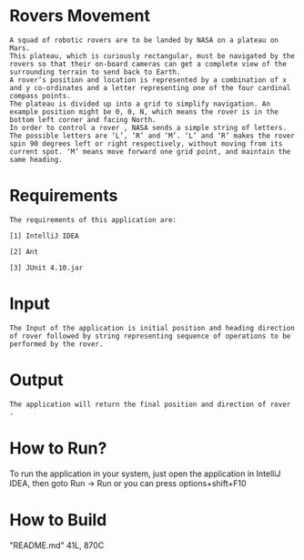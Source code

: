 Rovers Movement
===================================

    A squad of robotic rovers are to be landed by NASA on a plateau on Mars.
    This plateau, which is curiously rectangular, must be navigated by the rovers so that their on-board cameras can get a complete view of the surrounding terrain to send back to Earth.
    A rover’s position and location is represented by a combination of x and y co-ordinates and a letter representing one of the four cardinal compass points.
    The plateau is divided up into a grid to simplify navigation. An example position might be 0, 0, N, which means the rover is in the bottom left corner and facing North.
    In order to control a rover , NASA sends a simple string of letters.
    The possible letters are ‘L’, ‘R’ and ‘M’. ‘L’ and ‘R’ makes the rover spin 90 degrees left or right respectively, without moving from its current spot. ‘M’ means move forward one grid point, and maintain the same heading.

Requirements
=============

    The requirements of this application are:

    [1] IntelliJ IDEA

    [2] Ant

    [3] JUnit 4.10.jar

Input
=============

    The Input of the application is initial position and heading direction of rover followed by string representing sequence of operations to be performed by the rover.

Output
========

    The application will return the final position and direction of rover .

How to Run?
============

To run the application in your system, just open the application in IntelliJ IDEA,
then goto Run -> Run or you can press options+shift+F10

How to Build
=============

"README.md" 41L, 870C

